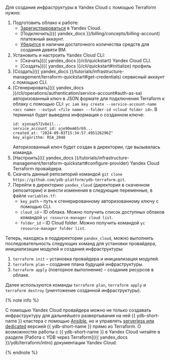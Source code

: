 Для создания инфраструктуры в Yandex Cloud с помощью Terraform нужно:

1. Подготовить облако к работе:
    * [Зарегистрироваться](https://console.cloud.yandex.ru/) в Yandex Cloud.
    * [Подключить]({{ yandex_docs }}/billing/concepts/billing-account) платежный аккаунт.
    * [Убедится](https://billing.yandex.cloud/) в наличии достаточного количества средств для создания девяти ВМ.
1. Установить и настроить Yandex Cloud CLI:
    * [Скачать]({{ yandex_docs }}/cli/quickstart) Yandex Cloud CLI.
    * [Создать]({{ yandex_docs }}/cli/quickstart#initialize) профиль
1. [Создать]({{ yandex_docs }}/tutorials/infrastructure-management/terraform-quickstart#get-credentials) сервисный аккаунт с помощью CLI.
1. [Сгенерировать]({{ yandex_docs }}/cli/operations/authentication/service-account#auth-as-sa) авторизованный ключ в JSON формате для подключения Terraform к облаку с помощью CLI: `yc iam key create --service-account-name <acc name> --output <file name> --folder-id <cloud folder id>`. В терминал будет выведена информация о созданном ключе:
    ```
    id: ajenap572v8e1l...
    service_account_id: aje90em65r69...
    created_at: "2024-09-03T15:34:57.495126296Z"
    key_algorithm: RSA_2048
    ```
    Авторизованный ключ будет создан в директории, где вызывалась команда.
1. [Настроить]({{ yandex_docs }}/tutorials/infrastructure-management/terraform-quickstart#configure-provider) Yandex Cloud Terraform провайдера.
1. Скачать данный репозиторий командой `git clone https://github.com/ydb-platform/ydb-terraform.git`.
1. Перейти в директорию `yandex_cloud` (директория в скаченном репозитории) и внести изменения в следующие переменные, в файле `variables.tf`:
    * `key_path` – путь к сгенерированному авторизованному ключу с помощью CLI.
    * `cloud_id` – ID облака. Можно получить список доступных облаков командой `yc resource-manager cloud list`.
    * `folder_id` – ID Cloud folder. Можно получить командой `yc resource-manager folder list`.

Теперь, находясь в поддиректории `yandex_cloud`, можно выполнить последовательность следующих команд для установки провайдера, инициализации модулей и создания инфраструктуры:

1. `terraform init` – установка провайдера и инициализация модулей.
1. `terraform plan` – создание плана будущей инфраструктуры.
1. `terraform apply` (повторное выполнение) – создание ресурсов в облаке.

Далее используются команды `terraform plan`, `terraform apply` и `terraform destroy` (уничтожение созданной инфраструктуры).

{% note info %}

С помощью Yandex Cloud провайдера можно не только создавать инфраструктуру для дальнейшего развертывания на ней {{ ydb-short-name }} кластера с помощью [Ansible](../../initial-deployment.md), но и управлять [serverless или dedicated](https://cloud.yandex.ru/ru/services/ydb) версией {{ ydb-short-name }} прямо из Terraform. О возможностях работы с {{ ydb-short-name }} в Yandex Cloud читайте в разделе [Работа с YDB через Terraform]({{ yandex_docs }}/ydb/terraform/intro) документации Yandex Cloud.

{% endnote %}